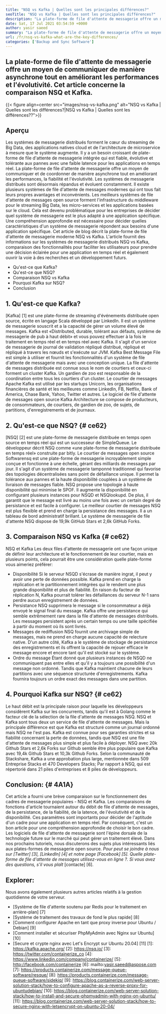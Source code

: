 ```yaml
---
title: "NSQ vs Kafka | Quelles sont les principales différences?" 
seoTitle: "NSQ vs Kafka | Quelles sont les principales différences?" 
description: "La plate-forme de file d'attente de messagerie offre un moyen de communiquer de manière asynchrone. Cet article concerne les différences de système de file d'attente de files d'attente de file d'attente de messagerie distribuées NSQ et KAFKA." 
date: Sat, 17 Jul 2021 03:54:59 +0000
author: yasir saeed
summary: "La plate-forme de file d'attente de messagerie offre un moyen de communiquer de manière asynchrone tout en améliorant les performances et l'évolutivité. Cet article concerne la comparaison NSQ et Kafka." 
url: /fr/nsq-vs-kafka-what-are-the-key-differences/
categories: ['Backup and Sync Software']
---
```


## La plate-forme de file d'attente de messagerie offre un moyen de communiquer de manière asynchrone tout en améliorant les performances et l'évolutivité. Cet article concerne la comparaison NSQ et Kafka.

{{< figure align=center src="images/nsq-vs-kafka.png" alt="NSQ vs Kafka | Quelles sont les différences?|NSQ vs Kafka | Quelles sont les différences??">}}


## **Aperçu**
Les systèmes de messagerie distribués forment le cœur du streaming de Big Data, des applications natives cloud et de l'architecture de microservice à mesure que le système augmente. Il y a un besoin croissant de plate-forme de file d'attente de messagerie intégrée qui est fiable, évolutive et tolérante aux pannes avec une faible latence pour les applications en temps réel. La plate-forme de file d'attente de messagerie offre un moyen de communiquer et de coordonner de manière asynchrone tout en améliorant les performances, la fiabilité et l'évolutivité.
Les systèmes de messagerie distribués sont désormais répandus et évoluent constamment. Il existe plusieurs systèmes de file d'attente de messages modernes qui ont tous fait leurs propres avantages et inconvénients. Les meilleurs systèmes de file d'attente de messages open source forment l'infrastructure du middleware pour le streaming Big Data, les micro-services et les applications basées sur le cloud. Cela est devenu problématique pour les entreprises de décider quel système de messagerie est le plus adapté à une application spécifique. Une compréhension approfondie est nécessaire pour décider quelles caractéristiques d'un système de messagerie répondent aux besoins d'une application spécifique.
Cet article de blog décrit la plate-forme de file d'attente de messagerie moderne NSQ vs Kafka. L'article fournit des informations sur les systèmes de messagerie distribués NSQ vs Kafka, comparaison des fonctionnalités pour faciliter les utilisateurs pour prendre une décision éclairée pour une application en temps réel et également ouvrir la voie à des recherches et un développement futurs.
  * Qu'est-ce que Kafka?
  * Qu'est-ce que NSQ?
  * Comparaison NSQ vs Kafka
  * Pourquoi Kafka sur NSQ?
  * Conclusion

## 1. Qu'est-ce que Kafka?
[Kafka] [1] est une plate-forme de streaming d'événements distribuée open source, écrite en langage Scala développé par LinkedIn. Il est un système de messagerie souscrit et a la capacité de gérer un volume élevé de messages. Kafka est «Distributed, durable, tolérant aux défauts, système de messagerie de pub à haut débit» et vous pouvez effectuer à la fois le traitement en temps réel et en temps réel avec Kafka. Il s'agit d'un service de messagerie de journal de validation répliqué distribué, répliqué et répliqué à travers les nœuds et s'exécute sur JVM. Kafka Best Message File est simple à utiliser et fournit les fonctionnalités d'un système de file d'attente de messagerie mais avec une conception unique.
La file d'attente de messages distribuée est connue sous le nom de courtiers et ceux-ci forment un cluster Kafka. Un gardien de zoo est responsable de la coordination entre tous les courtiers d'un cluster. Le courtier de messages Apache Kafka est utilisé par les startups Unicorn, les organisations financières de santé et les meilleures comme LinkedIn, FB, Netflix, Bank of America, Chase Bank, Yahoo, Twitter et autres. Le logiciel de file d'attente de messages open source Kafka Architecture se compose de producteurs, de consommateurs, de courtiers, de gardien de zoo, de sujets, de partitions, d'enregistrements et de journaux.

## 2. Qu'est-ce que NSQ? {# ce62}
[NSQ] [2] est une plate-forme de messagerie distribuée en temps open source en temps réel qui est un successeur de SimpleQueue. Le développeur décrit NSQ comme «une plate-forme de messagerie distribuée en temps réel» construite par bitly. Le courtier de messages open source Softwarensq est une plate-forme de messagerie incroyablement simple conçue et fonctionne à une échelle, gérant des milliards de messages par jour. Il s'agit d'un système de messagerie tamponné traditionnel qui favorise des topologies décentralisées sans point de défaillance unique. Il permet la tolérance aux pannes et la haute disponibilité couplées à un système de livraison de messages fiable.
NSQ propose une topologie à haute disponibilité qui minimise le SPOF. Il augmente la disponibilité en configurant plusieurs instances pour NSQD et NSQlookupd. De plus, il garantit que le message est livré au moins une fois avec un certain degré de persistance et est facile à configurer. Le meilleur courtier de messages NSQ est plus flexible et prend en charge la persistance des messages. Il a un tableau de bord administratif brillant. Le système de messagerie de file d'attente NSQ dispose de 19,9k GitHub Stars et 2,6k GitHub Forks.

## 3. Comparaison NSQ vs Kafka {# ce62}
NSQ et Kafka Les deux files d'attente de messagerie ont une façon unique de définir leur architecture et le fonctionnement de leur courtier, mais en plusieurs points, cela pourrait être une considération quelle plate-forme vous aimeriez préférer:
  * Disponibilité
Si le serveur NSQD s'écrase de manière ingrat, il peut y avoir une perte de données possible. Kafka prend en charge la réplication et le partitionnement intégrées qui le rendent une plus grande disponibilité et plus de fiabilité. En raison du facteur de réplication N, Kafka pourrait tolérer les défaillances du serveur N-1 sans perdre aucun enregistrement de données.
  * Persistance
NSQ supprimera le message si le consommateur a déjà envoyé le signal final du message.
Kafka offre une persistance qui semble extrêmement rare dans la file d'attente de messages distribués. Les messages persistent après un certain temps ou une taille spécifiée à partir du moment où ils sont livrés.
  * Messages de rediffusion
NSQ fournit une archivage simple de messages, mais ne prend en charge aucune capacité de relecture native.
D'un autre côté, Kafka a le système de stockage de persistance des enregistrements et ils offrent la capacité de rejouer efficace le message encore et encore tant qu'il est stocké sur le système.
  * Ordre du message
Étant donné que plusieurs instances de NSQD ne communiquent pas entre elles et qu'il y a toujours une possibilité d'un message non ordonné. Tandis que Kafka maintient chacune de leurs partitions avec une séquence structurée d'enregistrements. Kafka fournira toujours un ordre exact des messages dans une partition.

## 4. Pourquoi Kafka sur NSQ? {# ce62}
Le haut débit est la principale raison pour laquelle les développeurs considèrent Kafka sur les concurrents, tandis qu'il est à Golang comme le facteur clé de la sélection de la file d'attente de messages NSQ. NSQ et Kafka sont tous deux un service de file d'attente de messages. Mais la principale différence est que Kafka est structuré comme un journal ordonné mais NSQ ne l'est pas. Kafka est connue pour ses garanties strictes et sa fiabilité concernant la perte de données, tandis que NSQ est une file d'attente de messages plus simple et plus facile à déployer.
NSQ avec 20k Github Stars et 2,6k Forks sur Github semble être plus populaire que Kafka avec 19,4k Github Stars et 10,3k Github Forks. Selon la communauté de Stackshare, Kafka a une approbation plus large, mentionnée dans 509 Entreprise Stacks et 470 Developers Stacks; Par rapport à NSQ, qui est répertorié dans 21 piles d'entreprises et 8 piles de développeurs.

## Conclusion: {# 4A1A}
Cet article a fourni une brève comparaison sur le fonctionnement des cadres de messagerie populaires - NSQ et Kafka. Les comparaisons de fonctions d'article tournaient autour du débit de file d'attente de messages, de la persistance, de la fiabilité, de la latence, de l'évolutivité et de la disponibilité. Ces paramètres sont importants pour décider de l'aptitude d'un cadre pour une application en temps réel. Par conséquent, c'est un bon article pour une compréhension approfondie de choisir le bon cadre. Les logiciels de file d'attente de messagerie sont l'épine dorsale de la technologie future sur le marché qui peut gérer un traitement élevé. Dans nos prochains tutoriels, nous discuterons des sujets plus intéressants liés aux plates-formes de messagerie open source.
_Pour peut se joindre à nous sur [Twitter] [3], [LinkedIn] [4] et notre page [Facebook] [5]. Quelle plate-forme de file d'attente de messages utilisez-vous en ligne ?. Si vous avez des questions, s'il vous plaît_ [contacte] [6].

## Explorer:
Nous avons également plusieurs autres articles relatifs à la gestion quotidienne de votre serveur.
  * [Système de file d'attente soutenu par Redis pour le traitement en arrière-plan] [7]
  * [Système de traitement des travaux de fond le plus rapide] [8]
  * [Comment configurer Apache en tant que proxy inverse pour Ubuntu / Debian] [9]
  * [Comment installer et sécuriser PhpMyAdmin avec Nginx sur Ubuntu] [10]
  * [Secure et crypte nginx avec Let's Encrypt sur Ubuntu 20.04] [11]
[1]: https://kafka.apache.org/
[2]: https://nsq.io/
[3]: https://twitter.com/containerize_co
[4]: https://www.linkedin.com/company/containerize/
[5]: http://facebook.com/containerize
[6]: mailto:yasir.saeed@aspose.com
[7]: https://products.containerize.com/message-queue-software/resque/
[8]: https://products.containerize.com/message-queue-software/sidekiq/
[9]: https://blog.containerize.com/web-server-solution-stack/how-to-configure-apache-as-a-reverse-proxy-for-ubuntudebian/
[10]: https://blog.containerize.com/web-server-solution-stack/how-to-install-and-secure-phpmyadmin-with-nginx-on-ubuntu/
[11]: https://blog.containerize.com/web-server-solution-stack/how-to-secure-nginx-with-letsencrypt-on-ubuntu-20-04/
